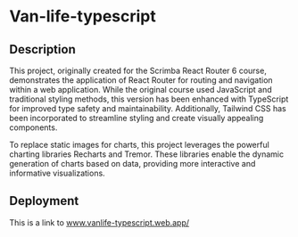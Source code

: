 # Van-life-typescript
## Description
This project, originally created for the Scrimba React Router 6 course, demonstrates the application of React Router for routing and navigation within a web application. While the original course used JavaScript and traditional styling methods, this version has been enhanced with TypeScript for improved type safety and maintainability. Additionally, Tailwind CSS has been incorporated to streamline styling and create visually appealing components.

To replace static images for charts, this project leverages the powerful charting libraries Recharts and Tremor. These libraries enable the dynamic generation of charts based on data, providing more interactive and informative visualizations.
## Deployment
This is a link to www.vanlife-typescript.web.app/

